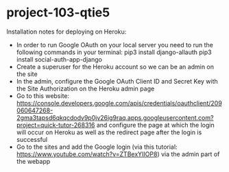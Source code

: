 # project-103-qtie5

Installation notes for deploying on Heroku:
- In order to run Google OAuth on your local server you need to run the following commands in your terminal:
    pip3 install django-allauth
    pip3 install social-auth-app-django
- Create a superuser for the Heroku account so we can be an admin on the site 
- In the admin, configure the Google OAuth Client ID and Secret Key with the Site Authorization on the Heroku admin page
- Go to this website: https://console.developers.google.com/apis/credentials/oauthclient/209060647268-2gma3tapsd6qkqcdodv9p0jv26ig9raq.apps.googleusercontent.com?project=quick-tutor-268316 and configure the page at which the login will occur on Heroku as well as the redirect page after the login is successful
- Go to the sites and add the Google login (via this tutorial: https://www.youtube.com/watch?v=ZTBexYIIOP8) via the admin part of the webapp